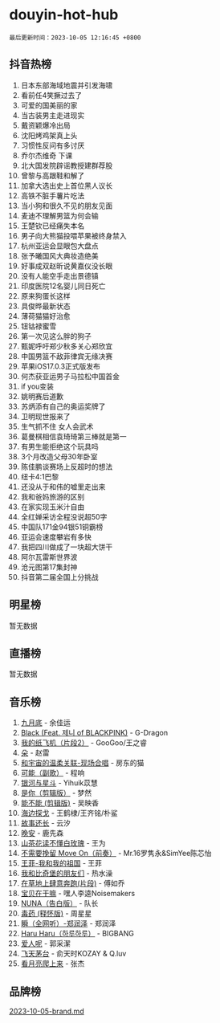 # douyin-hot-hub

`最后更新时间：2023-10-05 12:16:45 +0800`

## 抖音热榜

1. 日本东部海域地震并引发海啸
1. 看前任4笑撅过去了
1. 可爱的国美丽的家
1. 当古装男主走进现实
1. 戴资颖爆冷出局
1. 沈阳烤鸡架真上头
1. 习惯性反问有多讨厌
1. 乔尔杰维奇 下课
1. 北大国发院辟谣教授建群荐股
1. 曾黎与高跟鞋和解了
1. 加拿大选出史上首位黑人议长
1. 高铁不脏手薯片吃法
1. 当小狗和很久不见的朋友见面
1. 麦迪不理解男篮为何会输
1. 王楚钦已经痛失本名
1. 男子向大熊猫投喂苹果被终身禁入
1. 杭州亚运会显眼包大盘点
1. 张予曦国风大典妆造绝美
1. 好事成双赵昕说黄嘉仪没长眼
1. 没有人能空手走出景德镇
1. 印度医院12名婴儿同日死亡
1. 原来狗蛋长这样
1. 具俊晔最新状态
1. 薄荷猫猫好治愈
1. 钮钴禄蜜雪
1. 第一次见这么胖的狗子
1. 甄妮呼吁郑少秋多关心郑欣宜
1. 中国男篮不敌菲律宾无缘决赛
1. 苹果iOS17.0.3正式版发布
1. 何杰获亚运男子马拉松中国首金
1. if you变装
1. 姚明赛后道歉
1. 苏炳添有自己的奥运奖牌了
1. 卫明现世报来了
1. 生气抓不住 女人会武术
1. 葛曼棋相信袁琦琦第三棒就是第一
1. 有男生能拒绝这个玩具吗
1. 3个月改造父母30年卧室
1. 陈佳鹏谈赛场上反超时的想法
1. 纽卡4:1巴黎
1. 还没从于和伟的嘘里走出来
1. 我和爸妈旅游的区别
1. 在家实现玉米汁自由
1. 全红婵采访全程没说超50字
1. 中国队171金94银51铜霸榜
1. 亚运会速度攀岩有多快
1. 我把四川做成了一块超大饼干
1. 阿尔瓦雷斯世界波
1. 沧元图第17集封神
1. 抖音第二届全国上分挑战

## 明星榜

暂无数据

## 直播榜

暂无数据

## 音乐榜

1. [九月底](https://sf3-cdn-tos.douyinstatic.com/obj/tos-cn-ve-2774/oMfewG4PDTFhF8iz3OGQ7ABH5i6fCgnMaoCbzZ) - 余佳运
1. [Black (Feat. 제니 of BLACKPINK)](https://sf6-cdn-tos.douyinstatic.com/obj/tos-cn-ve-2774/2eb92e2debbe4fe0a552bc099aef7f28) - G-Dragon
1. [我的纸飞机（片段2）](https://sf3-cdn-tos.douyinstatic.com/obj/tos-cn-ve-2774/oM2ZrKcg2CD5AeRB2gkeXOFB1IxAGJdZPazYHf) - GooGoo/王之睿
1. [朵](https://sf3-cdn-tos.douyinstatic.com/obj/tos-cn-ve-2774/932f5bdfcd7c47b880525e92ab8a4999) - 赵雷
1. [和宇宙的温柔关联-现场合唱](https://sf3-cdn-tos.douyinstatic.com/obj/tos-cn-ve-2774/o0hONGDYQBgk0e5bqDeQOonVmncA6tC2nBwZLT) - 房东的猫
1. [可能（副歌）](https://sf6-cdn-tos.douyinstatic.com/obj/tos-cn-ve-2774/cde1731888894259b333569393c2fb51) - 程响
1. [银河与星斗](https://sf6-cdn-tos.douyinstatic.com/obj/tos-cn-ve-2774/3cc0bf5f0ef140f7b6743a631bcf3c58) - Yihuik苡慧
1. [是你（剪辑版）](https://sf6-cdn-tos.douyinstatic.com/obj/tos-cn-ve-2774/46019dae783c4c969944217fe1cfafc4) - 梦然
1. [能不能 (剪辑版)](https://sf3-cdn-tos.douyinstatic.com/obj/tos-cn-ve-2774/fc4a6c45b4a34277ba4088e1d7fdff98) - 吴映香
1. [海边探戈](https://sf6-cdn-tos.douyinstatic.com/obj/tos-cn-ve-2774/os9gE0VQCGqt6VQkZDyBBYvfSDY0QFe3vVmubn) - 王鹤棣/王齐铭/朴鲨
1. [故事还长](https://sf6-cdn-tos.douyinstatic.com/obj/tos-cn-ve-2774/30a26758c8594f0ab81ac675c33ee2c5) - 云汐
1. [晚安](https://sf6-cdn-tos.douyinstatic.com/obj/tos-cn-ve-2774/a724c5e224464218839820f4e4fd632f) - 鹿先森
1. [山茶花读不懂白玫瑰](https://sf3-cdn-tos.douyinstatic.com/obj/tos-cn-ve-2774/osfn8B7DktrRHEPJgPCfDbw7QDQEkwC16BxZg9) - 王为
1. [不需要挽留 Move On（前奏）](https://sf6-cdn-tos.douyinstatic.com/obj/tos-cn-ve-2774/ooCBhgCCkF4nExzQL9WZSUbitfA8IsDkgQIYhe) - Mr.16罗隽永&SimYee陈芯怡
1. [王菲-我和我的祖国](https://sf6-cdn-tos.douyinstatic.com/obj/tos-cn-ve-2774/3ef0f373017541e18566595c96123cab) - 王菲
1. [我和比奇堡的朋友们](https://sf6-cdn-tos.douyinstatic.com/obj/tos-cn-ve-2774/f0505db981ea4a6d91453a15924a82aa) - 热水澡
1. [在草地上肆意奔跑(片段)](https://sf6-cdn-tos.douyinstatic.com/obj/tos-cn-ve-2774/8831d494742f45dabdfa8adb8b817259) - 傅如乔
1. [宝贝在干嘛](https://sf3-cdn-tos.douyinstatic.com/obj/tos-cn-ve-2774/okW4hBCfJI5B2ZEgTCtikhMW7IafzNrBQIYkpJ) - 嘿人李逵Noisemakers
1. [NUNA（告白版）](https://sf3-cdn-tos.douyinstatic.com/obj/tos-cn-ve-2774/a65828cbd8ce41a78a430a58b49f4feb) - 队长
1. [毒药 (释怀版)](https://sf3-cdn-tos.douyinstatic.com/obj/tos-cn-ve-2774/oYILMEAzspdZBIzy4frJNB8ZHPHWAhiwowd4Ad) - 周星星
1. [瞬（全网听）-郑润泽](https://sf3-cdn-tos.douyinstatic.com/obj/tos-cn-ve-2774/o4Vb9eJZClCZTnRQYy0BRSeHGrDtrkrQgIBvQt) - 郑润泽
1. [Haru Haru（하루하루）](https://sf3-cdn-tos.douyinstatic.com/obj/tos-cn-ve-2774/940c04aa98154ee7bdbaaa2ad9f28aec) - BIGBANG
1. [爱人呢](https://sf6-cdn-tos.douyinstatic.com/obj/tos-cn-ve-2774/2041dc10f3c442f1992b439a00eaf2ba) - 郭采潔
1. [飞天茅台](https://sf6-cdn-tos.douyinstatic.com/obj/tos-cn-ve-2774/o4GhTV5kIuMWmC2Ai1WzNglssgBfQaqQCSLxUU) - 俞天时KOZAY & Q.luv
1. [看月亮爬上来](https://sf6-cdn-tos.douyinstatic.com/obj/tos-cn-ve-2774/356c324112764016b25295e535f2daf0) - 张杰

## 品牌榜

[2023-10-05-brand.md](2023-10-05-brand.md)
